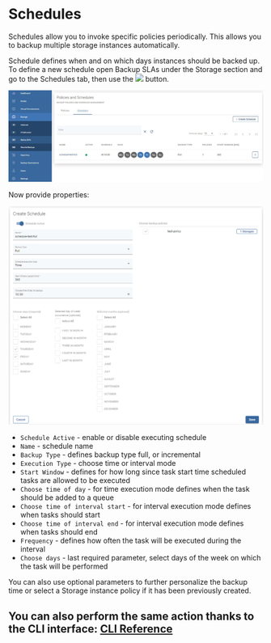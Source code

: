 # Schedules

Schedules allow you to invoke specific policies periodically. This allows you to backup multiple storage instances automatically.

Schedule defines when and on which days instances should be backed up. To define a new schedule open Backup SLAs under the Storage section and go to the Schedules tab, then use the ![](../../../.gitbook/assets/create-schedule.jpg) button.

![](../../../.gitbook/assets/storage-providers-slas-schedules.jpg)

Now provide properties:

![](../../../.gitbook/assets/storage-schedules-create.png)

* `Schedule Active` - enable or disable executing schedule
* `Name` - schedule name
* `Backup Type` - defines backup type full, or incremental
* `Execution Type` - choose time or interval mode
* `Start Window` - defines for how long since task start time scheduled tasks are allowed to be executed
* `Choose time of day` - for time execution mode defines when the task should be added to a queue
* `Choose time of interval start` - for interval execution mode defines when tasks should start
* `Choose time of interval end` - for interval execution mode defines when tasks should end
* `Frequency` - defines how often the task will be executed during the interval
* `Choose days` - last required parameter, select days of the week on which the task will be performed

You can also use optional parameters to further personalize the backup time or select a Storage instance policy if it has been previously created.

## You can also perform the same action thanks to the CLI interface: [CLI Reference](../../cli-reference.md#storage-backup-management)

